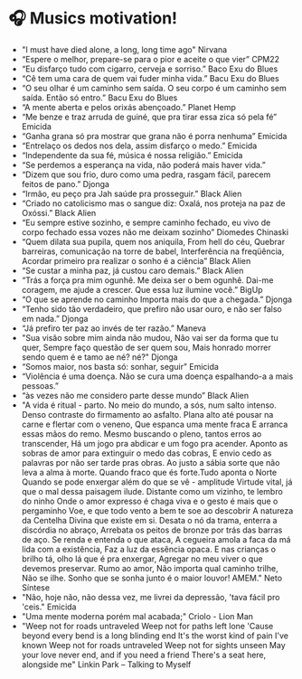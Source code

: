 # 🎧 Musics motivation!

 - "I must have died alone, a long, long time ago" Nirvana
 - “Espere o melhor, prepare-se para o pior e aceite o que vier” CPM22
 - “Eu disfarço tudo com cigarro, cerveja e sorriso.” Baco Exu do Blues
 - “Cê tem uma cara de quem vai fuder minha vida.” Bacu Exu do Blues
 - “O seu olhar é um caminho sem saída. O seu corpo é um caminho sem saída. Então só entro.” Bacu Exu do Blues
 - “A mente aberta e pelos orixás abençoado.” Planet Hemp 
 - “Me benze e traz arruda de guiné, que pra tirar essa zica só pela fé” Emicida
 - “Ganha grana só pra mostrar que grana não é porra nenhuma” Emicida
 - “Entrelaço os dedos nos dela, assim disfarço o medo.” Emicida
 - “Independente da sua fé, música é nossa religião.” Emicida
 - “Se perdemos a esperança na vida, não poderá mais haver vida.” 
 - “Dizem que sou frio, duro como uma pedra, rasgam fácil, parecem feitos de pano.” Djonga
 - “Irmão, eu peço pra Jah saúde pra prosseguir.” Black Alien
 - “Criado no catolicismo mas o sangue diz: Oxalá, nos proteja na paz de Oxóssi.” Black Alien 
 - “Eu sempre estive sozinho, e sempre caminho fechado, eu vivo de corpo fechado essa vozes não me deixam sozinho” Diomedes Chinaski 
 - “Quem dilata sua pupila, quem nos aniquila, From hell do céu, Quebrar barreiras, comunicação na torre de babel, Interferência na freqüência, Acordar primeiro pra realizar o sonho é a ciência” Black Alien
 - “Se custar a minha paz, já custou caro demais.” Black Alien
 - “Trás a força pra mim ogunhê. Me deixa ser o bem ogunhê. Dai-me coragem, me ajude a crescer. Que essa luz ilumine você.” BigUp
 - “O que se aprende no caminho Importa mais do que a chegada.” Djonga 
 - “Tenho sido tão verdadeiro, que prefiro não usar ouro, e não ser falso em nada.” Djonga
 - “Já prefiro ter paz ao invés de ter razão.” Maneva
 - "Sua visão sobre mim ainda não mudou, Não vai ser da forma que tu quer, Sempre faço questão de ser quem sou, Mais honrado morrer sendo quem é e tamo ae né? né?" Djonga
 - “Somos maior, nos basta só: sonhar, seguir” Emicida
 - “Violência é uma doença. Não se cura uma doença espalhando-a a mais pessoas.”
 - “às vezes não me considero parte desse mundo” Black Alien
 - "A vida é ritual - parto.
No meio do mundo, a sós, num salto intenso.
Denso contraste do firmamento ao asfalto.
Plana alto até pousar na carne e flertar com o veneno,
Que espanca uma mente fraca
E arranca essas mãos do remo.
Mesmo buscando o pleno, tantos erros ao transcender,
Há um jogo pra abdicar e um fogo pra acender.
Aponto as sobras de amor para extinguir o medo das cobras,
E envio cedo as palavras por não ser tarde pras obras.
Ao justo a sábia sorte que não leva a alma à morte.
Quando fraco que és forte.Tudo aponta o Norte
Quando se pode enxergar além do que se vê - amplitude
Virtude vital, já que o mal dessa paisagem ilude.
Distante como um vizinho, te lembro do ninho
Onde o amor expresso é chaga viva e o gesto é mais que o pergaminho
Voe, e que todo vento a bem te soe ao descobrir
A natureza da Centelha Divina que existe em si.
Desata o nó da trama, enterra a discórdia no abraço,
Arrebata os peitos de bronze por trás das barras de aço.
Se renda e entenda o que ataca,
A cegueira amola a faca da má lida com a existência,
Faz a luz da essência opaca.
E nas crianças o brilho tá, olho lá que é pra enxergar,
Agregar no meu viver o que devemos preservar.
Rumo ao amor,
Não importa qual caminho trilhe,
Não se ilhe.
Sonho que se sonha junto é o maior louvor!
AMEM." Neto Síntese
- "Não, hoje não, não dessa vez, me livrei da depressão, 'tava fácil pro 'ceis." Emicida
- "Uma mente moderna porém mal acabada;" Criolo - Lion Man
- "Weep not for roads untraveled
Weep not for paths left lone
'Cause beyond every bend is a long blinding end
It's the worst kind of pain I've known
Weep not for roads untraveled
Weep not for sights unseen
May your love never end, and if you need a friend
There's a seat here, alongside me" Linkin Park – Talking to Myself
